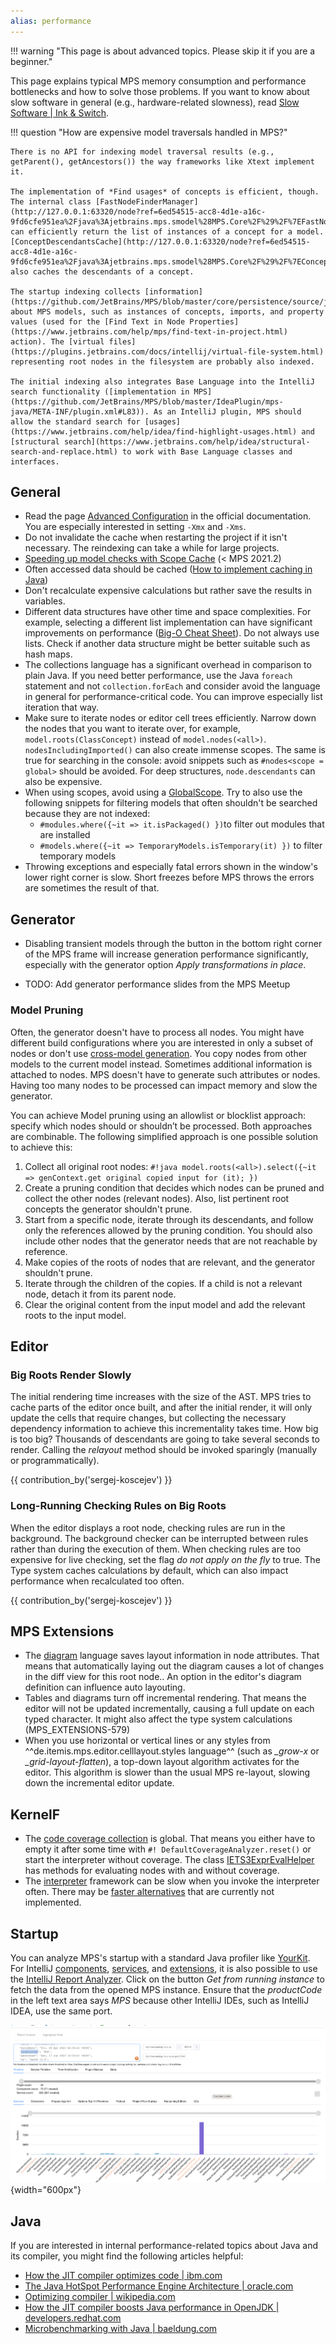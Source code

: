 ```yaml
---
alias: performance
---
```


!!! warning "This page is about advanced topics. Please skip it if you are a beginner."

This page explains typical MPS memory consumption and performance bottlenecks and how to solve those problems. If you want to know about slow software in general (e.g., hardware-related slowness), read [Slow Software | Ink & Switch](https://www.inkandswitch.com/slow-software/).

!!! question "How are expensive model traversals handled in MPS?"

    There is no API for indexing model traversal results (e.g., getParent(), getAncestors()) the way frameworks like Xtext implement it.
    
    The implementation of *Find usages* of concepts is efficient, though. The internal class [FastNodeFinderManager](http://127.0.0.1:63320/node?ref=6ed54515-acc8-4d1e-a16c-9fd6cfe951ea%2Fjava%3Ajetbrains.mps.smodel%28MPS.Core%2F%29%2F%7EFastNodeFinderManager) can efficiently return the list of instances of a concept for a model. [ConceptDescendantsCache](http://127.0.0.1:63320/node?ref=6ed54515-acc8-4d1e-a16c-9fd6cfe951ea%2Fjava%3Ajetbrains.mps.smodel%28MPS.Core%2F%29%2F%7EConceptDescendantsCache) also caches the descendants of a concept.
    
    The startup indexing collects [information](https://github.com/JetBrains/MPS/blob/master/core/persistence/source/jetbrains/mps/persistence/IndexAwareModelFactory.java) about MPS models, such as instances of concepts, imports, and property values (used for the [Find Text in Node Properties](https://www.jetbrains.com/help/mps/find-text-in-project.html) action). The [virtual files](https://plugins.jetbrains.com/docs/intellij/virtual-file-system.html) representing root nodes in the filesystem are probably also indexed.
    
    The initial indexing also integrates Base Language into the IntelliJ search functionality ([implementation in MPS](https://github.com/JetBrains/MPS/blob/master/IdeaPlugin/mps-java/META-INF/plugin.xml#L83)). As an IntelliJ plugin, MPS should allow the standard search for [usages](https://www.jetbrains.com/help/idea/find-highlight-usages.html) and [structural search](https://www.jetbrains.com/help/idea/structural-search-and-replace.html) to work with Base Language classes and interfaces.

## General

- Read the page [Advanced Configuration](https://www.jetbrains.com/help/mps/tuning-the-ide.html) in the official documentation. You are especially interested in setting `-Xmx` and `-Xms`.
- Do not invalidate the cache when restarting the project if it isn't necessary. The reindexing can take a while for large projects.
- [Speeding up model checks with Scope Cache](https://specificlanguages.com/posts/2022-01/26-speeding-up-model-checks-with-scope-cache) (< MPS 2021.2)
- Often accessed data should be cached ([How to implement caching in Java](https://medium.com/analytics-vidhya/how-to-implement-cache-in-java-d9aa5e9577f2))
- Don't recalculate expensive calculations but rather save the results in variables.
- Different data structures have other time and space complexities. For example, selecting a different list implementation can have significant improvements on performance ([Big-O Cheat Sheet](https://www.bigocheatsheet.com/)). Do not always use lists. Check
 if another data structure might be better suitable such as hash maps.
- The collections language has a significant overhead in comparison to plain Java. If you need better performance, use the Java `foreach` statement and not `collection.forEach` and consider avoid the language in general for performance-critical code. You can improve especially list iteration that way.
- Make sure to iterate nodes or editor cell trees efficiently. Narrow down the nodes that you want to iterate over, for example, `model.roots(ClassConcept)` instead of
 `model.nodes(<all>)`. `nodesIncludingImported()` can also create immense scopes. The same is true for searching in the console: avoid snippets such as `#nodes<scope = global>` should be avoided. For deep structures, `node.descendants` can also be expensive.
- When using scopes, avoid using a [GlobalScope](http://127.0.0.1:63320/node?ref=6ed54515-acc8-4d1e-a16c-9fd6cfe951ea%2Fjava%3Ajetbrains.mps.project%28MPS.Core%2F%29%2F%7EGlobalScope). Try to also use the following snippets for filtering models that often shouldn't be searched because they are not indexed:
    - `#modules.where({~it => it.isPackaged() })`to filter out modules that are installed
    - `#models.where({~it => TemporaryModels.isTemporary(it) })` to filter temporary models
- Throwing exceptions and especially fatal errors shown in the window's lower right corner is slow. Short freezes before MPS throws the errors are sometimes the result of that.

## Generator

- Disabling transient models through the button in the bottom right corner of the MPS frame will increase generation performance significantly, especially with the generator option *Apply transformations in place*.

- TODO: Add generator performance slides from the MPS Meetup

### Model Pruning

Often, the generator doesn't have to process all nodes. You might have different build configurations where you are interested in only a subset of nodes or don't use [cross-model generation](https://www.jetbrains.com/help/mps/generation-plan.html#cross-modelgeneration). You copy nodes from other models to the current model instead. Sometimes additional information is attached to nodes. MPS doesn't have to generate such attributes or nodes. Having too many nodes to be processed can impact memory and slow the generator.

You can achieve Model pruning using an allowlist or blocklist approach: specify which nodes should or shouldn’t be processed. Both approaches are combinable. The following simplified approach is one possible solution to achieve this:

1. Collect all original root nodes: `#!java model.roots(<all>).select({~it => genContext.get original copied input for (it); })`
2. Create a pruning condition that decides which nodes can be pruned and collect the other nodes (relevant nodes). Also, list pertinent root concepts the generator shouldn't prune.
3. Start from a specific node, iterate through its descendants, and follow only the references allowed by the pruning condition. You should also include other nodes that the generator needs that are not reachable by reference.
4. Make copies of the roots of nodes that are relevant, and the generator shouldn't prune.
5. Iterate through the children of the copies. If a child is not a relevant node, detach it from its parent node.
6. Clear the original content from the input model and add the relevant roots to the input model.

## Editor

### Big Roots Render Slowly

The initial rendering time increases with the size of the AST. MPS tries to cache parts of the editor once built, and after the initial render, it will only update the cells that require changes, but collecting the necessary dependency information to achieve this incrementality takes time. How big is too big? Thousands of descendants are going to take several seconds to render. Calling the *relayout* method should be invoked sparingly (manually or programmatically).

{{ contribution_by('sergej-koscejev') }}

### Long-Running Checking Rules on Big Roots

When the editor displays a root node, checking rules are run in the background. The background checker can be interrupted between rules rather than during the execution of them. When checking rules are too expensive for live checking, set the flag *do not apply on the fly* to true.
The Type system caches calculations by default, which can also impact performance when recalculated too often. 

{{ contribution_by('sergej-koscejev') }}

## MPS Extensions

- The [diagram](https://jetbrains.github.io/MPS-extensions/extensions/editor/diagrams/) language saves layout information in node attributes. That means that automatically laying out the diagram causes a lot of changes in the diff view for this root node.. An option in the editor's diagram definition can influence auto layouting.
- Tables and diagrams turn off incremental rendering. That means the editor will not be updated incrementally, causing a full update on each typed character. It might also affect the type system calculations (MPS_EXTENSIONS-579)
- When you use horizontal or vertical lines or any styles from  ^^de.itemis.mps.editor.celllayout.styles language^^ (such as *_grow-x* or *_grid-layout-flatten*), a top-down layout algorithm activates for the editor. This algorithm is slower than the usual MPS re-layout, slowing down the incremental editor update.

## KernelF

- The [code coverage collection](http://localhost:8000/mps-platform-docs/platform_essentials/interpreter/#code-coverage) is global. That means you either
have to empty it after some time with `#! DefaultCoverageAnalyzer.reset()` or start the interpreter without coverage. The class
[IETS3ExprEvalHelper](http://127.0.0.1:63320/node?ref=r%3A83e946de-2a7f-4a4c-b3c9-4f671aa7f2db%28org.iets3.core.expr.base.behavior%29%2F4065005624681052837) has methods for evaluating nodes with and without coverage.
- The [interpreter](http://mbeddr.com/interpreter/Interpreter.html) framework can be slow when you invoke the interpreter often.
  There may be [faster alternatives](https://www.nikostotz.de/blog/high-performance-interpreters-for-jetbrains-mps/) that are currently not
 implemented.

## Startup

You can analyze MPS's startup with a standard Java profiler like [YourKit](https://www.yourkit.com/). For IntelliJ [components](https://plugins.jetbrains.com/docs/intellij/plugin-components.html), [services](https://plugins.jetbrains.com/docs/intellij/plugin-services.html), and [extensions](https://plugins.jetbrains.com/docs/intellij/plugin-extensions.html),
it is also possible to use the [IntelliJ Report Analyzer](https://ij-perf.jetbrains.com/#/report). Click on the button
*Get from running instance* to fetch the data from the opened MPS instance. Ensure that the *productCode* in the left text area says *MPS* because other IntelliJ IDEs, such as IntelliJ IDEA, use the same port.

![IntelliJ report analyzer](images/intellij_report_analyzer.png){width="600px"}

## Java

If you are interested in internal performance-related topics about Java and its compiler, you might find the following articles helpful:

- [How the JIT compiler optimizes code | ibm.com](https://www.ibm.com/docs/en/sdk-java-technology/8?topic=compiler-how-jit-optimizes-code)
- [The Java HotSpot Performance Engine Architecture | oracle.com](https://www.oracle.com/java/technologies/whitepaper.html)
- [Optimizing compiler | wikipedia.com](https://en.wikipedia.org/wiki/Optimizing_compiler)
- [How the JIT compiler boosts Java performance in OpenJDK | developers.redhat.com](https://developers.redhat.com/articles/2021/06/23/how-jit-compiler-boosts-java-performance-openjdk)
- [Microbenchmarking with Java | baeldung.com](https://www.baeldung.com/java-microbenchmark-harness)
